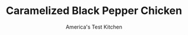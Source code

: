 ---
layout: ../../layouts/MarkdownPostLayout.astro
title: Caramelized Black Pepper Chicken
author: America's Test Kitchen
pubDate: 2023-03-15
description: "Boneless chicken breasts can be bland but not here, where theyre caramelized and flavored with ginger, fish sauce, and chili-garlic sauce."
image_url: https://res.cloudinary.com/hksqkdlah/image/upload/ar_1:1,c_fill,dpr_2.0,f_auto,fl_lossy.progressive.strip_profile,g_faces:auto,q_auto:low,w_344/SFS_CaramelizedBlackPepperChicken_048_qq1uwj
tags: ["Main Courses","Vietnamese","Chicken","Weeknight"]
calories: 1421
protein: 39
carbohydrates: 21
fats: 
fiber: 
ingredients: ["2 tablespoons, vegetable oil","2 , shallots, halved and sliced thin","1 teaspoon, grated fresh ginger","⅓ cup, packed dark brown sugar","3 tablespoons, fish sauce","2 tablespoons, unseasoned rice vinegar","1 tablespoon, Asian chili-garlic sauce","1 teaspoon, coarsely ground pepper","1½ pounds, boneless, skinless chicken breast, trimmed and cut into ¾-inch pieces","¼ cup coarsely, chopped fresh cilantro leaves and stems"]
serves: 4
time: "30 minutes"
instructions: ["Heat oil in 12-inch nonstick skillet over medium-high heat until shimmering. Add shallots and ginger and cook until softened, about 2 minutes. Stir in sugar, fish sauce, vinegar, chili-garlic sauce, and pepper and bring to simmer, stirring to dissolve sugar. Cook until very thick and syrupy, about 5 minutes.","Stir in chicken and cook, stirring occasionally, until cooked through, 5 to 7 minutes (sauce will thin out as chicken exudes moisture). Sprinkle with cilantro and serve."]
nutrition: ["702 mg Potassium","375 mg Phosphorus","39 mg Calcium","1 mg Iron","78 mg Magnesium","1144 mg Sodium","1 mg Zinc","11 g Fat","16 mg Niacin (B3)","6 g Monounsaturated","1 g Polyunsaturated","2 mg Vitamin C","124 mg Cholesterol","1 g Saturated","28 µg Folate (food)","19 g Sugars","4 µg Vitamin K","157 g Water","21 g Carbs","28 µg Folate equivalent (total)","39 g Protein","2 mg Vitamin E","1 mg Vitamin B6","16 µg Vitamin A","355 kcal Energy","17 g Sugars, added","1421 calories"]
notes: "This recipe is inspired by Charles Phans recipe from his cookbook The Slanted Door: Modern Vietnamese Food (2014). The saltiness of fish sauce can vary; we recommend Red Boat 40°N Fish Sauce. This dish is intensely seasoned, so serve it with plenty of steamed white rice, preferably jasmine."
---